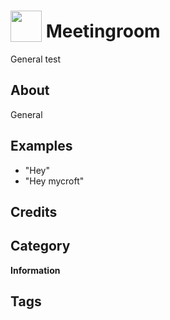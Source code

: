 # <img src="https://raw.githack.com/FortAwesome/Font-Awesome/master/svgs/solid/ad.svg" card_color="#22A7F0" width="50" height="50" style="vertical-align:bottom"/> Meetingroom
General test

## About
General

## Examples
* "Hey"
* "Hey mycroft"

## Credits


## Category
**Information**

## Tags

